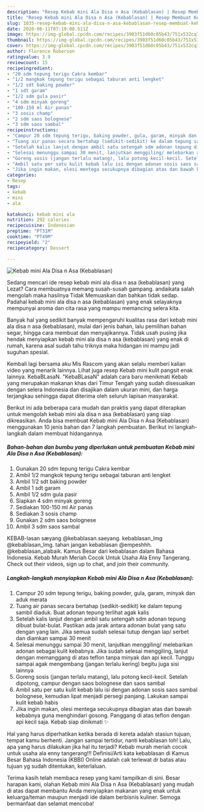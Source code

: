 ```yaml
---
description: "Resep Kebab mini Ala Disa n Asa (Kebablasan) | Resep Membuat Kebab mini Ala Disa n Asa (Kebablasan) Yang Sedap"
title: "Resep Kebab mini Ala Disa n Asa (Kebablasan) | Resep Membuat Kebab mini Ala Disa n Asa (Kebablasan) Yang Sedap"
slug: 1035-resep-kebab-mini-ala-disa-n-asa-kebablasan-resep-membuat-kebab-mini-ala-disa-n-asa-kebablasan-yang-sedap
date: 2020-06-11T07:19:08.511Z
image: https://img-global.cpcdn.com/recipes/3903f51d60c05b43/751x532cq70/kebab-mini-ala-disa-n-asa-kebablasan-foto-resep-utama.jpg
thumbnail: https://img-global.cpcdn.com/recipes/3903f51d60c05b43/751x532cq70/kebab-mini-ala-disa-n-asa-kebablasan-foto-resep-utama.jpg
cover: https://img-global.cpcdn.com/recipes/3903f51d60c05b43/751x532cq70/kebab-mini-ala-disa-n-asa-kebablasan-foto-resep-utama.jpg
author: Florence Roberson
ratingvalue: 3.9
reviewcount: 15
recipeingredient:
- "20 sdm tepung terigu Cakra kembar"
- "1/2 mangkok tepung terigu sebagai taburan anti lengket"
- "1/2 sdt baking powder"
- "1 sdt garam"
- "1/2 sdm gula pasir"
- "4 sdm minyak goreng"
- "100-150 ml Air panas"
- "3 sosis champ"
- "2 sdm saos bolognese"
- "3 sdm saos sambal"
recipeinstructions:
- "Campur 20 sdm tepung terigu, baking powder, gula, garam, minyak dan aduk merata"
- "Tuang air panas secara bertahap (sedikit-sedikit) ke dalam tepung sambil diaduk. Buat adonan tepung terlihat agak kalis"
- "Setelah kalis lanjut dengan ambil satu setengah sdm adonan tepung dibuat bulat-bulat. Pastikan ada jarak antara adonan bulat yang satu dengan yang lain. Jika semua sudah selesai tutup dengan lap/ serbet dan diamkan sampai 30 menit"
- "Selesai menunggu sampai 30 menit, lanjutkan menggiling/ melebarkan adonan sebagai kulit kebabnya. Jika sudah selesai menggiling, lanjut dengan memanggang di atas teflon tanpa minyak dan api kecil. Tunggu sampai agak mengembang (jangan terlalu kering) begitu juga sisi lainnya"
- "Goreng sosis (jangan terlalu matang), lalu potong kecil-kecil. Setelah dipotong, campur dengan saos bolognese dan saos sambal"
- "Ambil satu per satu kulit kebab lalu isi dengan adonan sosis saos sambal bolognese, kemudian lipat menjadi persegi panjang. Lakukan sampai kulit kebab habis"
- "Jika ingin makan, olesi mentega secukupnya dibagian atas dan bawah kebabnya guna menghindari gosong. Panggang di atas teflon dengan api kecil saja. Kebab siap dinikmati ✨"
categories:
- Resep
tags:
- kebab
- mini
- ala

katakunci: kebab mini ala 
nutrition: 292 calories
recipecuisine: Indonesian
preptime: "PT31M"
cooktime: "PT49M"
recipeyield: "2"
recipecategory: Dessert

---
```



![Kebab mini Ala Disa n Asa (Kebablasan)](https://img-global.cpcdn.com/recipes/3903f51d60c05b43/751x532cq70/kebab-mini-ala-disa-n-asa-kebablasan-foto-resep-utama.jpg)

Sedang mencari ide resep kebab mini ala disa n asa (kebablasan) yang Lezat? Cara membuatnya memang susah-susah gampang. andaikata salah mengolah maka hasilnya Tidak Memuaskan dan bahkan tidak sedap. Padahal kebab mini ala disa n asa (kebablasan) yang enak selayaknya mempunyai aroma dan cita rasa yang mampu memancing selera kita.

Banyak hal yang sedikit banyak mempengaruhi kualitas rasa dari kebab mini ala disa n asa (kebablasan), mulai dari jenis bahan, lalu pemilihan bahan segar, hingga cara membuat dan menyajikannya. Tidak usah pusing jika hendak menyiapkan kebab mini ala disa n asa (kebablasan) yang enak di rumah, karena asal sudah tahu triknya maka hidangan ini mampu jadi suguhan spesial.

Kembali lagi bersama aku Mis Rascom yang akan selalu memberi kalian video yang menarik lainnya. Lihat juga resep Kebab mini kulit pangsit enak lainnya. KebaBLasaN. &#34;KebaBLasaN&#34; adalah cara baru menikmati Kebab yang merupakan makanan khas dari Timur Tengah yang sudah disesuaikan dengan selera Indonesia dan disajikan dalam ukuran mini, dan harga terjangkau sehingga dapat diterima oleh seluruh lapisan masyarakat.


Berikut ini ada beberapa cara mudah dan praktis yang dapat diterapkan untuk mengolah kebab mini ala disa n asa (kebablasan) yang siap dikreasikan. Anda bisa membuat Kebab mini Ala Disa n Asa (Kebablasan) menggunakan 10 jenis bahan dan 7 langkah pembuatan. Berikut ini langkah-langkah dalam membuat hidangannya.

<!--inarticleads1-->

##### Bahan-bahan dan bumbu yang diperlukan untuk pembuatan Kebab mini Ala Disa n Asa (Kebablasan):

1. Gunakan 20 sdm tepung terigu Cakra kembar
1. Ambil 1/2 mangkok tepung terigu sebagai taburan anti lengket
1. Ambil 1/2 sdt baking powder
1. Ambil 1 sdt garam
1. Ambil 1/2 sdm gula pasir
1. Siapkan 4 sdm minyak goreng
1. Sediakan 100-150 ml Air panas
1. Sediakan 3 sosis champ
1. Gunakan 2 sdm saos bolognese
1. Ambil 3 sdm saos sambal


KEBAB-lasan sæyang @kebablasan.saeyang. kebablasan_lmg @kebablasan_lmg. tahan jangan kebablasan @empeshhh. @kebablasan_alabaik. Kamus Besar dari kebablasan dalam Bahasa Indonesia. Kebab Murah Meriah Cocok Untuk Usaha Ala Enny Tangerang. Check out their videos, sign up to chat, and join their community. 

<!--inarticleads2-->

##### Langkah-langkah menyiapkan Kebab mini Ala Disa n Asa (Kebablasan):

1. Campur 20 sdm tepung terigu, baking powder, gula, garam, minyak dan aduk merata
1. Tuang air panas secara bertahap (sedikit-sedikit) ke dalam tepung sambil diaduk. Buat adonan tepung terlihat agak kalis
1. Setelah kalis lanjut dengan ambil satu setengah sdm adonan tepung dibuat bulat-bulat. Pastikan ada jarak antara adonan bulat yang satu dengan yang lain. Jika semua sudah selesai tutup dengan lap/ serbet dan diamkan sampai 30 menit
1. Selesai menunggu sampai 30 menit, lanjutkan menggiling/ melebarkan adonan sebagai kulit kebabnya. Jika sudah selesai menggiling, lanjut dengan memanggang di atas teflon tanpa minyak dan api kecil. Tunggu sampai agak mengembang (jangan terlalu kering) begitu juga sisi lainnya
1. Goreng sosis (jangan terlalu matang), lalu potong kecil-kecil. Setelah dipotong, campur dengan saos bolognese dan saos sambal
1. Ambil satu per satu kulit kebab lalu isi dengan adonan sosis saos sambal bolognese, kemudian lipat menjadi persegi panjang. Lakukan sampai kulit kebab habis
1. Jika ingin makan, olesi mentega secukupnya dibagian atas dan bawah kebabnya guna menghindari gosong. Panggang di atas teflon dengan api kecil saja. Kebab siap dinikmati ✨


Hal yang harus diperhatikan ketika berada di kereta adalah stasiun tujuan, tempat kamu berhenti. Jangan sampai tertidur, nanti kebablasan loh! Lalu, apa yang harus dilakukan jika hal itu terjadi? Kebab murah meriah cocok untuk usaha ala enny tangerang!!! Definisi/Arti kata kebablasan di Kamus Besar Bahasa Indonesia (KBBI) Online adalah cak terlewat dr batas atau tujuan yg sudah ditentukan, keterlaluan. 

Terima kasih telah membaca resep yang kami tampilkan di sini. Besar harapan kami, olahan Kebab mini Ala Disa n Asa (Kebablasan) yang mudah di atas dapat membantu Anda menyiapkan makanan yang enak untuk keluarga/teman maupun menjadi ide dalam berbisnis kuliner. Semoga bermanfaat dan selamat mencoba!
